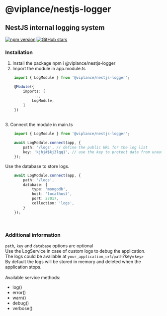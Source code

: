 # @viplance/nestjs-logger
## NestJS internal logging system

[![npm version](https://img.shields.io/npm/v/@viplance/nestjs-logger.svg?style=flat-square)](https://www.npmjs.com/package/@viplance/nestjs-logger)
[![GitHub stars](https://img.shields.io/github/stars/viplance/nestjs-logger.svg?style=social)](https://github.com/viplance/nestjs-logger)

### Installation
1. Install the package npm i @viplance/nestjs-logger<br />
2. Import the module in app.module.ts<br />
```typescript
    import { LogModule } from '@viplance/nestjs-logger';

    @Module({
        imports: [
            ...,
            LogModule,
        ]
    })
```
<br />
3. Connect the module in main.ts<br />

```typescript
    import { LogModule } from '@viplance/nestjs-logger';

    await LogModule.connect(app, {
        path: '/logs', // define the public URL for the log list
        key: 'kjhj#$kj3lqq1', // use the key to protect data from unauthorized access
    });
```


Use the database to store logs.

```typescript
    await LogModule.connect(app, {
        path: '/logs',
        database: {
            type: 'mongodb',
            host: 'localhost',
            port: 27017,
            collection: 'logs',
        }
    });
```

<br />

### Additional information

`path`, `key` and `database` options are optional
<br />
Use the LogService in case of custom logs to debug the application.
<br />
The logs could be available at `your_application_url`/`path`?key=`key>`
<br />
By default the logs will be stored in memory and deleted when the application stops.<br />
<br />
Available service methods:
- log()
- error()
- warn()
- debug()
- verbose()
